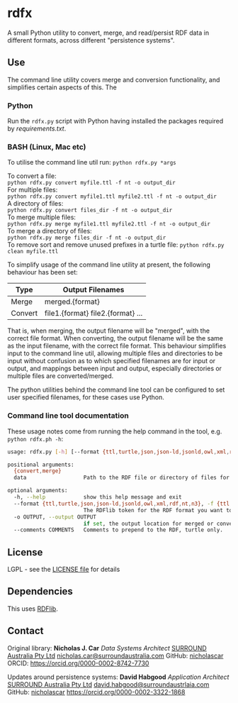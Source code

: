 # rdfx
A small Python utility to convert, merge, and read/persist RDF data in different formats, across different "persistence systems".

## Use
The command line utility covers merge and conversion functionality, and simplifies certain aspects of this. The

### Python
Run the `rdfx.py` script with Python having installed the packages required by _requirements.txt_.

### BASH (Linux, Mac etc)
To utilise the command line util run:
`python rdfx.py *args`

To convert a file:  
`python rdfx.py convert myfile.ttl -f nt -o output_dir`  
For multiple files:  
`python rdfx.py convert myfile1.ttl myfile2.ttl -f nt -o output_dir`  
A directory of files:  
`python rdfx.py convert files_dir -f nt -o output_dir`  
To merge multiple files:  
`python rdfx.py merge myfile1.ttl myfile2.ttl -f nt -o output_dir`  
To merge a directory of files:  
`python rdfx.py merge files_dir -f nt -o output_dir`  
To remove sort and remove unused prefixes in a turtle file:
`python rdfx.py clean myfile.ttl`

To simplify usage of the command line utility at present, the following behaviour has been set:

Type | Output Filenames
---|---
Merge | merged.{format}
Convert | file1.{format} file2.{format} ...

That is, when merging, the output filename will be "merged", with the correct file format.
When converting, the output filename will be the same as the input filename, with the correct file format.
This behaviour simplifies input to the command line util, allowing multiple files and directories to be input without
confusion as to which specified filenames are for input or output, and mappings between input and output, especially
directories or multiple files are converted/merged.

The python utilities behind the command line tool can be configured to set user specified filenames, for these cases
use Python.

### Command line tool documentation
These usage notes come from running the help command in the tool, e.g. `python rdfx.ph -h`:

```bash
usage: rdfx.py [-h] [--format {ttl,turtle,json,json-ld,jsonld,owl,xml,rdf,nt,n3}] [-o OUTPUT] [--comments COMMENTS] {convert,merge} data [data ...]

positional arguments:
  {convert,merge}
  data                  Path to the RDF file or directory of files for merging or conversion.

optional arguments:
  -h, --help            show this help message and exit
  --format {ttl,turtle,json,json-ld,jsonld,owl,xml,rdf,nt,n3}, -f {ttl,turtle,json,json-ld,jsonld,owl,xml,rdf,nt,n3}
                        The RDFlib token for the RDF format you want to convert the RDF file to.
  -o OUTPUT, --output OUTPUT
                        if set, the output location for merged or converted files, defaults to the current working directory
  --comments COMMENTS   Comments to prepend to the RDF, turtle only.
```

## License
LGPL - see the [LICENSE file](LICENSE) for details

## Dependencies
This uses [RDFlib](https://pypi.org/project/rdflib/).

## Contact
Original library:
**Nicholas J. Car**
*Data Systems Architect*
[SURROUND Australia Pty Ltd](http://surroundaustralia.com)
<nicholas.car@surroundaustralia.com>
GitHub: [nicholascar](https://github.com/nicholascar)
ORCID: <https://orcid.org/0000-0002-8742-7730>

Updates around persistence systems:
**David Habgood**
*Application Architect*
[SURROUND Australia Pty Ltd](https://surroundaustralia.com)
<david.habgood@surroundaustrlaia.com>
GitHub: [nicholascar](https://github.com/recalcitrantsupplant)
https://orcid.org/0000-0002-3322-1868
